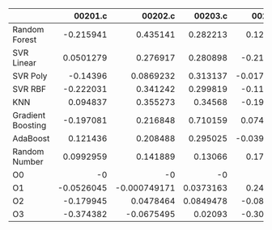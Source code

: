 |                   |    00201.c |      00202.c |    00203.c |    00204.c |    00205.c |     00206.c |    00207.c |   00208.c |    00209.c |    00210.c |    00211.c |    00212.c |    00213.c |    00214.c |    00215.c |    00216.c |     00217.c |     00218.c |    00219.c |    00220.c |   nestedLoop.c |   recursion.c |    select.c |   test10.c |   test11.c |   test12.c |    test13.c |    test1.c |    test2.c |    test3.c |     test4.c |   test5.c |     test6.c |    test7.c |     test8.c |    test9.c |       toy.c |
|:------------------|-----------:|-------------:|-----------:|-----------:|-----------:|------------:|-----------:|----------:|-----------:|-----------:|-----------:|-----------:|-----------:|-----------:|-----------:|-----------:|------------:|------------:|-----------:|-----------:|---------------:|--------------:|------------:|-----------:|-----------:|-----------:|------------:|-----------:|-----------:|-----------:|------------:|----------:|------------:|-----------:|------------:|-----------:|------------:|
| Random Forest     | -0.215941  |  0.435141    |  0.282213  |  0.122464  |  0.096025  | -0.0586328  |  0.0695488 |  0.683184 |  0.253011  | -0.447947  |  0.0851979 | -0.207216  |  0.31051   | -0.154908  | -0.0163332 |  0.179697  |  0.262311   |  0.00735333 |  0.123725  | -0.140875  |      0.499289  |   -0.0158531  |  0.0793048  | -0.176977  |  0.225128  |  0.213159  | -0.159502   |  0.210527  | -0.222068  | -0.169301  | -0.0770774  |  0.605722 |  0.11177    | -0.0311321 |  0.254322   | -0.44418   | -0.261288   |
| SVR Linear        |  0.0501279 |  0.276917    |  0.280898  | -0.215376  |  0.21127   |  0.375714   | -0.0723446 |  0.577548 | -0.0536828 | -0.190382  | -0.337959  |  0.29684   |  0.0665691 | -0.391886  | -0.048057  | -0.0670794 |  0.112147   |  0.144939   |  0.264737  | -0.345458  |      0.726368  |   -0.259443   |  0.293386   |  0.0703075 |  0.0748175 | -0.0283945 |  0.114929   |  0.244519  | -0.0921833 |  0.393119  |  0.0938287  |  0.825814 | -0.00875681 |  0.0175938 | -0.00886981 | -0.0260007 | -0.0176943  |
| SVR Poly          | -0.14396   |  0.0869232   |  0.313137  | -0.0170835 |  0.639824  | -0.0653251  | -0.259668  |  0.245828 |  0.0837646 | -0.0953961 |  0.239471  |  0.430664  |  0.365417  | -0.331349  |  0.0546605 |  0.246559  |  0.149509   |  0.348841   |  0.438501  | -0.345226  |      0.611441  |    0.118876   | -0.00710824 | -0.169945  |  0.183589  | -0.208126  | -0.0215102  |  0.210748  | -0.0510418 |  0.109751  |  0.104156   |  0.422462 |  0.0658155  |  0.213783  |  0.270016   | -0.368969  | -0.064122   |
| SVR RBF           | -0.222031  |  0.341242    |  0.299819  | -0.110744  |  0.380024  | -0.00171472 | -0.362146  |  0.668875 |  0.268043  | -0.145919  |  0.0652386 |  0.265042  | -0.0151883 | -0.361646  | -0.11788   | -0.0607944 | -0.0106602  |  0.613823   |  0.119179  | -0.186907  |      0.462584  |   -0.377197   |  0.184351   |  0.500887  |  0.0446435 | -0.212408  | -0.120311   |  0.195801  |  0.111646  |  0.243061  | -0.179799   |  0.456526 |  0.0848894  | -0.0237078 |  0.0651438  |  0.0068948 | -0.449354   |
| KNN               |  0.094837  |  0.355273    |  0.34568   | -0.199596  |  0.406625  |  0.15637    | -0.181766  |  0.139469 |  0.21385   | -0.0676333 | -0.0505642 |  0.269421  |  0.265932  | -0.23827   |  0.100663  | -0.219557  |  0.00249095 | -0.129583   |  0.272634  | -0.23308   |      0.504596  |   -0.101605   | -0.233347   | -0.0272444 |  0.25578   | -0.29633   |  0.0165042  | -0.163608  | -0.207394  |  0.167811  |  0.246098   |  0.386094 |  0.0491949  | -0.212386  | -0.00933658 | -0.222576  |  0.0310515  |
| Gradient Boosting | -0.197081  |  0.216848    |  0.710159  |  0.0740538 |  0.0990886 |  0.296852   | -0.06599   |  0.560167 |  0.449744  | -0.297175  | -0.0771828 |  0.276863  |  0.172547  | -0.139099  |  0.292372  |  0.050728  |  0.23411    |  0.295834   |  0.374605  |  0.0319553 |      0.547907  |   -0.177312   |  0.0207905  |  0.216157  |  0.0612736 | -0.37945   |  0.0642526  |  0.22989   |  0.149193  |  0.0081007 | -0.18825    |  0.486313 |  0.158043   | -0.409499  | -0.441584   |  0.308789  | -0.00527312 |
| AdaBoost          |  0.121436  |  0.208488    |  0.295025  | -0.0392726 |  0.51744   |  0.0605271  | -0.052756  |  0.679375 |  0.0777164 | -0.017684  |  0.16157   |  0.203168  |  0.1449    | -0.471536  |  0.0730359 |  0.251984  |  0.126906   |  0.168006   |  0.296843  | -0.188981  |      0.624879  |   -0.273782   | -0.031421   |  0.34482   |  0.238181  | -0.287151  | -0.125832   |  0.243246  |  0.0631371 | -0.0956853 | -0.00285385 |  0.636602 |  0.041989   |  0.0608601 | -0.0448628  | -0.330132  |  0.0618298  |
| Random Number     |  0.0992959 |  0.141889    |  0.13066   |  0.170891  |  0.500139  |  0.454658   | -0.121924  |  0.372535 |  0.232439  | -0.375705  | -0.0238528 | -0.0967429 | -0.0865167 | -0.126702  |  0.0491284 |  0.0670114 |  0.058877   | -0.170754   |  0.0294624 | -0.109815  |      0.618354  |   -0.00169059 | -0.0146044  |  0.385365  |  0.0152918 |  0.276006  |  0.0249569  |  0.116918  |  0.070747  |  0.420887  |  0.0355924  |  0.263042 |  0.00218041 |  0.0946497 |  0.0115571  | -0.31156   | -0.198707   |
| O0                | -0         | -0           | -0         | -0         | -0         | -0          | -0         | -0        | -0         | -0         | -0         | -0         | -0         | -0         | -0         | -0         | -0          | -0          | -0         | -0         |     -0         |   -0          | -0          | -0         | -0         | -0         | -0          | -0         | -0         | -0         | -0          | -0        | -0          | -0         | -0          | -0         | -0          |
| O1                | -0.0526045 | -0.000749171 |  0.0373163 |  0.247317  |  0.147054  | -0.0831589  | -0.28562   |  0.252662 |  0.0823605 | -0.123457  |  0.142424  |  0.0689797 |  0.0535612 |  0.130297  |  0.012716  | -0.146643  | -0.210218   |  0.145763   | -0.10923   | -0.180556  |      0.38351   |   -0.00196411 | -0.288458   |  0.381978  | -0.274686  | -0.683123  | -0.0586956  |  0.240737  | -0.31177   | -0.077638  | -0.213993   |  0.250614 | -0.0320032  | -0.222226  | -0.293614   |  0.3354    | -0.195038   |
| O2                | -0.179945  |  0.0478464   |  0.0849478 | -0.088169  |  0.0721181 |  0.0193048  | -0.197155  |  0.333331 |  0.0437146 |  0.111999  | -0.0298635 | -0.0998352 | -0.214598  |  0.0116825 |  0.0348968 |  0.17948   | -0.00566673 |  0.11801    | -0.527768  | -0.275486  |      0.0517436 |   -0.208093   |  0.0243858  |  0.227511  | -0.0317151 | -0.468468  | -0.0917389  |  0.308925  | -0.0835276 | -0.256802  | -0.104667   |  0.557502 | -0.182327   |  0.219659  | -0.169179   | -0.242448  |  0.0336341  |
| O3                | -0.374382  | -0.0675495   |  0.02093   | -0.306861  |  0.169666  | -0.0731552  | -0.468798  |  0.340958 |  0.0927424 | -0.634792  | -0.0241298 |  0.0464345 | -0.450396  | -0.0675867 | -0.267696  | -0.100483  |  0.0997218  |  0.0459362  | -0.320683  | -0.348729  |      0.613725  |   -0.195958   | -0.249795   |  0.0449106 | -0.363736  | -0.116111  |  0.00132455 |  0.0326178 | -0.418639  |  0.435233  | -0.322122   |  0.395398 | -0.028285   | -0.395141  | -0.0146484  | -0.157129  | -0.157774   |